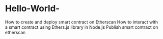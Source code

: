 # Hello-World-
How to create and deploy smart contract on Etherscan
How to interact with a smart contract using Ethers.js library in Node.js
Publish smart contract on etherscan
